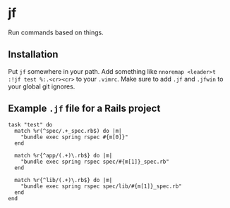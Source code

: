 # jf

Run commands based on things.

## Installation

Put `jf` somewhere in your path. Add something like `nnoremap <leader>t :!jf
test %:.<cr><cr>` to your `.vimrc`. Make sure to add `.jf` and `.jfwin` to your
global git ignores.

## Example `.jf` file for a Rails project

```
task "test" do
  match %r(^spec/.+_spec.rb$) do |m|
    "bundle exec spring rspec #{m[0]}"
  end

  match %r{^app/(.+)\.rb$} do |m|
    "bundle exec spring rspec spec/#{m[1]}_spec.rb"
  end

  match %r{^lib/(.+)\.rb$} do |m|
    "bundle exec spring rspec spec/lib/#{m[1]}_spec.rb"
  end
end
```
